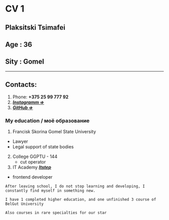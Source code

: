 # CV 1

## Plaksitski Tsimafei

## Age : 36

## Sity : Gomel

---

## Contacts:

1. Phone: **+375 25 99 777 92**
2. **_[Instagramm =>](https://www.instagram.com/timofeyplaksitskiy/?hl=ru)_**
3. **_[GitHub =>](https://github.com/timahvey12)_**

### My education / моё образование

1.  Francisk Skorina Gomel State University

- Lawyer
- Legal support of state bodies

2. College GGPTU - 144
   - cut operator
3. IT Academy **_[Itstep](https://itstep.by/)_**

- frontend developer

```
After leaving school, I do not stop learning and developing, I constantly find myself in something new.

I have 1 completed higher education, and one unfinished 3 course of BelGut University

Also courses in rare specialties for our star
```
